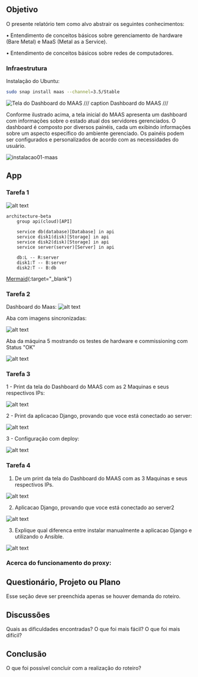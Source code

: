 ## Objetivo

O presente relatório tem como alvo abstrair os seguintes conhecimentos:

•	Entendimento de conceitos básicos sobre gerenciamento de hardware (Bare Metal) e MaaS (Metal as a Service).

•	Entendimento de conceitos básicos sobre redes de computadores.


### Infraestrutura
Instalação do Ubuntu:

<!-- termynal -->


``` bash
sudo snap install maas --channel=3.5/Stable
```

![Tela do Dashboard do MAAS](./maas.png)
/// caption
Dashboard do MAAS
///

Conforme ilustrado acima, a tela inicial do MAAS apresenta um dashboard com informações sobre o estado atual dos servidores gerenciados. O dashboard é composto por diversos painéis, cada um exibindo informações sobre um aspecto específico do ambiente gerenciado. Os painéis podem ser configurados e personalizados de acordo com as necessidades do usuário.

![instalacao01-maas](image.png)

## App

### Tarefa 1

![alt text](imagem2.png)

```mermaid
architecture-beta
    group api(cloud)[API]

    service db(database)[Database] in api
    service disk1(disk)[Storage] in api
    service disk2(disk)[Storage] in api
    service server(server)[Server] in api

    db:L -- R:server
    disk1:T -- B:server
    disk2:T -- B:db
```

[Mermaid](https://mermaid.js.org/syntax/architecture.html){:target="_blank"}


### Tarefa 2

Dashboard do Maas:
![alt text](image-3.png)

Aba com imagens sincronizadas:

![alt text](image-4.png)

Aba da máquina 5 mostrando os testes de hardware e commissioning com Status "OK"

![alt text](image-5.png)


### Tarefa 3

1 - Print da tela do Dashboard do MAAS com as 2 Maquinas e seus respectivos IPs:

![alt text](image-1.png)

2 -  Print da aplicacao Django, provando que voce está conectado ao server:

![alt text](image-2.png)

3 - Configuração com deploy:

![alt text](image-3.png)

### Tarefa 4

1. De um print da tela do Dashboard do MAAS com as 3 Maquinas e seus respectivos IPs.

![alt text](image-6.png)

2. Aplicacao Django, provando que voce está conectado ao server2 

 ![alt text](image-7.png)


3. Explique qual diferenca entre instalar manualmente a aplicacao Django e utilizando o Ansible.

![alt text](image-8.png)

### Acerca do funcionamento do proxy: 



## Questionário, Projeto ou Plano

Esse seção deve ser preenchida apenas se houver demanda do roteiro.

## Discussões

Quais as dificuldades encontradas? O que foi mais fácil? O que foi mais difícil?

## Conclusão

O que foi possível concluir com a realização do roteiro?
